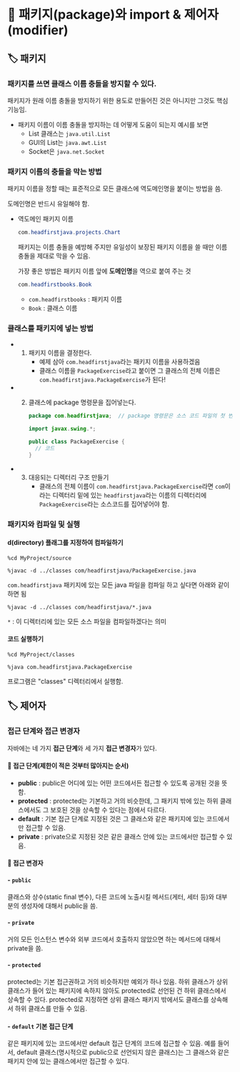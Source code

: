# 📌 패키지(package)와 import & 제어자(modifier)
## 🏷 패키지
### 패키지를 쓰면 클래스 이름 충돌을 방지할 수 있다.
패키지가 원래 이름 충돌을 방지하기 위한 용도로 만들어진 것은 아니지만 그것도 핵심 기능임.

- 패키지 이름이 이름 충돌을 방지하는 데 어떻게 도움이 되는지 예시를 보면
  - List 클래스는 `java.util.List`
  - GUI의 List는 `java.awt.List`
  - Socket은 `java.net.Socket`
 
### 패키지 이름의 충돌을 막는 방법
패키지 이름을 정할 때는 표준적으로 모든 클래스에 역도메인명을 붙이는 방법을 씀.

도메인명은 반드시 유일해야 함.

- 역도메인 패키지 이름

  ```java
  com.headfirstjava.projects.Chart
  ```

  패키지는 이름 충돌을 예방해 주지만 유일성이 보장된 패키지 이름을 쓸 때만 이름 충돌을 제대로 막을 수 있음.

  가장 좋은 방법은 패키지 이름 앞에 **도메인명**을 역으로 붙여 주는 것

  ```java
  com.headfirstbooks.Book
  ```

  - `com.headfirstbooks` : 패키지 이름
  - `Book` : 클래스 이름
 
### 클래스를 패키지에 넣는 방법
- 1. 패키지 이름을 결정한다.
     - 예제 삼아 `com.headfirstjava`라는 패키지 이름을 사용하겠음
     - 클래스 이름을 `PackageExercise`라고 붙이면 그 클래스의 전체 이름은 `com.headfirstjava.PackageExercise`가 된다!
- 2. 클래스에 package 명령문을 집어넣는다.

     ```java
     package com.headfirstjava;  // package 명령문은 소스 코드 파일의 첫 번째 명령문이어야 함

     import javax.swing.*;

     public class PackageExercise {
       // 코드
     }
     ```

- 3. 대응되는 디렉터리 구조 만들기
     - 클래스의 전체 이름이 `com.headfirstjava.PackageExercise`라면 `com`이라는 디렉터리 밑에 있는 `headfirstjava`라는 이름의 디렉터리에 `PackageExercise`라는 소스코드를 집어넣어야 함.


### 패키지와 컴파일 및 실행
#### d(directory) 플래그를 지정하여 컴파일하기

    %cd MyProject/source

    %javac -d ../classes com/headfirstjava/PackageExercise.java

`com.headfirstjava` 패키지에 있는 모든 java 파일을 컴파일 하고 싶다면 아래와 같이 하면 됨

    %javac -d ../classes com/headfirstjava/*.java

`*` : 이 디렉터리에 있는 모든 소스 파일을 컴파일하겠다는 의미

#### 코드 실행하기

    %cd MyProject/classes

    %java com.headfirstjava.PackageExercise

프로그램은 "classes" 디렉터리에서 실행함.

## 🏷 제어자
### 접근 단계와 접근 변경자
자바에는 네 가지 **접근 단계**와 세 가지 **접근 변경자**가 있다.

#### 📍 접근 단계(제한이 적은 것부터 많아지는 순서)
- **public** : public은 어디에 있는 어떤 코드에서든 접근할 수 있도록 공개된 것을 뜻함.
- **protected** : protected는 기본하고 거의 비슷한데, 그 패키지 밖에 있는 하위 클래스에서도 그 보호된 것을 상속할 수 있다는 점에서 다르다.
- **default** : 기본 접근 단계로 지정된 것은 그 클래스와 같은 패키지에 있는 코드에서만 접근할 수 있음.
- **private** : private으로 지정된 것은 같은 클래스 안에 있는 코드에서만 접근할 수 있음.

#### 📍 접근 변경자
#### - `public`
클래스와 상수(static final 변수), 다른 코드에 노출시킬 메서드(게터, 세터 등)와 대부분의 생성자에 대해서 public을 씀.
#### - `private`
거의 모든 인스턴스 변수와 외부 코드에서 호출하지 않았으면 하는 메서드에 대해서 private을 씀.
#### - `protected`
protected는 기본 접근권하고 거의 비슷하지만 예외가 하나 있음. 하위 클래스가 상위 클래스가 들어 있는 패키지에 속하지 않아도 protected로 선언된 건 하위 클래스에서 상속할 수 있다. protected로 지정하면 상위 클래스 패키지 밖에서도 클래스를 상속해서 하위 클래스를 만들 수 있음.
#### - `default` 기본 접근 단계
같은 패키지에 있는 코드에서만 default 접근 단계의 코드에 접근할 수 있음. 예를 들어서, default 클래스(명시적으로 public으로 선언되지 않은 클래스)는 그 클래스와 같은 패키지 안에 있는 클래스에서만 접근할 수 있다.

